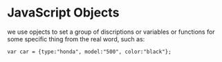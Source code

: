 # JavaScript Objects

we use opjects to set a group of discriptions or variables or functions for some specific thing from the real word, such as:

`var car = {type:"honda", model:"500", color:"black"};`

